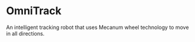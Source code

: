 # OmniTrack
An intelligent tracking robot that uses Mecanum wheel technology to move in all directions.
